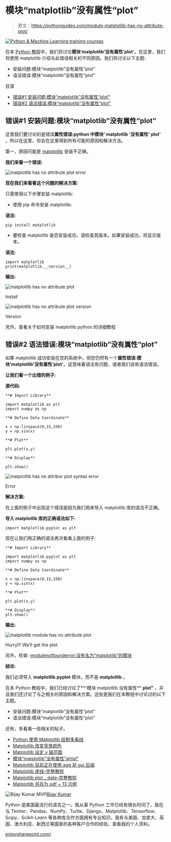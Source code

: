 # 模块“matplotlib”没有属性“plot”

> 原文：<https://pythonguides.com/module-matplotlib-has-no-attribute-plot/>

[![Python & Machine Learning training courses](img/49ec9c6da89a04c9f45bab643f8c765c.png)](https://sharepointsky.teachable.com/p/python-and-machine-learning-training-course)

在本 [Python 教程](https://pythonguides.com/learn-python/)中，我们将讨论**模块‘matplotlib’没有属性‘plot’**。在这里，我们将使用 matplotlib 介绍与此错误相关的不同原因。我们将讨论以下主题:

*   安装问题:模块“matplotlib”没有属性“plot”
*   语法错误:模块“matplotlib”没有属性“plot”

目录

[](#)

*   [错误#1 安装问题:模块“matplotlib”没有属性“plot”](#Error1_Installation_Issue_module_matplotlib_has_no_attribute_plot "Error#1 Installation Issue: module ‘matplotlib’ has no attribute ‘plot’")
*   [错误#2 语法错误:模块“matplotlib”没有属性“plot”](#Error2_Syntax_Error_module_matplotlib_has_no_attribute_plot "Error#2 Syntax Error: module ‘matplotlib’ has no attribute ‘plot’ ")

## 错误#1 安装问题:模块“matplotlib”没有属性“plot”

这里我们要讨论的是错误**属性错误:python 中模块' matplotlib '没有属性' plot'** 。所以在这里，你会在这里得到所有可能的原因和解决方法。

第一，原因可能是 [matplotlib](https://pythonguides.com/what-is-matplotlib/) 安装不正确。

**我们来看一个错误:**

![matplotlib has no attribute plot error](img/3715e3482b8d864de01657b00c89544d.png "matplotlib has no attribute plot error")

**现在我们来看看这个问题的解决方案:**

只需使用以下步骤安装 matplotlib:

*   使用 pip 命令安装 matplotlib:

**语法:**

```
pip install matplotlib
```

*   要检查 matplotlib 是否安装成功，请检查其版本。如果安装成功，将显示版本。

**语法:**

```
import matplotlib
print(matplotlib.__version__)
```

**输出:**

![matplotlib has no attribute plot](img/4e2e4345cb152db4e17bb851bd2127c5.png "matplotlib has no attribute plot")

Install

![matplotlib has no attribute plot version](img/eee849a85dba4fc44241c51cd2a8082d.png "matplotlib has no attribute plot version")

Version

另外，查看关于如何安装 matplotlib python 的详细教程

## 错误#2 语法错误:模块“matplotlib”没有属性“plot”

如果 matplotlib 成功安装在您的系统中，但您仍然有一个**属性错误:模块‘matplotlib’没有属性‘plot’**。这意味着语法有问题，或者我们说有语法错误。

**让我们看一个出错的例子:**

**源代码:**

```
**# Import Library**

import matplotlib as plt
import numpy as np

**# Define Data Coordinate**

x = np.linspace(0,15,150)
y = np.sin(x)

**# Plot**

plt.plot(x,y)

**# Display**

plt.show()
```

![matplotlib has no attribur plot syntax error](img/db54421759337517ee79ca442186190e.png "matplotlib has no attribur plot syntax error")

Error

**解决方案:**

在上面的例子中出现这个错误是因为我们用来导入 matplotlib 库的语法不正确。

**导入 matplotlib 库的正确语法如下:**

```
import matplotlib.pyplot as plt
```

现在让我们用正确的语法再次看看上面的例子:

```
**# Import Library**

import matplotlib.pyplot as plt
import numpy as np

**# Define Data Coordinate**

x = np.linspace(0,15,150)
y = np.sin(x)

**# Plot**

plt.plot(x,y)

**# Display** 
plt.show()
```

**输出:**

![matplotlib module has no attribute plot](img/a0510b70053f3e51f740b69e9958f9ae.png "matplotlib module has no attribute plot")

Hurry!!! We’ll get the plot

另外，检查: [modulenotfounderror:没有名为“matplotlib”的模块](https://pythonguides.com/no-module-named-matplotlib/)

**结论:**

我们必须导入 **matplotlib.pyplot** 模块，而不是 **matplotlib** 。

在本 Python 教程中，我们已经讨论了**“模块 matplotlib 没有属性** **plot"** ，并且我们还讨论了与之相关的原因和解决方案。这些是我们在本教程中讨论过的以下主题。

*   安装问题:模块“matplotlib”没有属性“plot”
*   语法错误:模块“matplotlib”没有属性“plot”

还有，多看看一些相关的帖子。

*   [Python 使用 Matplotlib 绘制多条线](https://pythonguides.com/python-plot-multiple-lines/)
*   [Matplotlib 改变背景颜色](https://pythonguides.com/matplotlib-change-background-color/)
*   [Matplotlib 设定 y 轴范围](https://pythonguides.com/matplotlib-set-y-axis-range/)
*   [模块“matplotlib”没有属性“artist”](https://pythonguides.com/module-matplotlib-has-no-attribute-artist/)
*   [Matplotlib 目前正在使用 agg 非 gui 后端](https://pythonguides.com/matplotlib-is-currently-using-agg-a-non-gui-backend/)
*   [Matplotlib 虚线–完整教程](https://pythonguides.com/matplotlib-dashed-line/)
*   [Matplotlib plot _ date–完整教程](https://pythonguides.com/matplotlib-plot-date/)
*   [Matplotlib 另存为 pdf + 13 示例](https://pythonguides.com/matplotlib-save-as-pdf/)

![Bijay Kumar MVP](img/9cb1c9117bcc4bbbaba71db8d37d76ef.png "Bijay Kumar MVP")[Bijay Kumar](https://pythonguides.com/author/fewlines4biju/)

Python 是美国最流行的语言之一。我从事 Python 工作已经有很长时间了，我在与 Tkinter、Pandas、NumPy、Turtle、Django、Matplotlib、Tensorflow、Scipy、Scikit-Learn 等各种库合作方面拥有专业知识。我有与美国、加拿大、英国、澳大利亚、新西兰等国家的各种客户合作的经验。查看我的个人资料。

[enjoysharepoint.com/](https://enjoysharepoint.com/)[](https://www.facebook.com/fewlines4biju "Facebook")[](https://www.linkedin.com/in/fewlines4biju/ "Linkedin")[](https://twitter.com/fewlines4biju "Twitter")